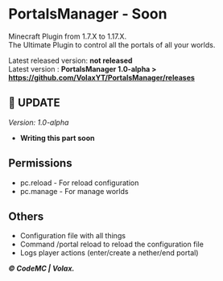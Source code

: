 # PortalsManager - Soon

Minecraft Plugin from 1.7.X to 1.17.X.       
The Ultimate Plugin to control all the portals of all your worlds.

Latest released version: **not released**   
Latest version : **PortalsManager 1.0-alpha > <https://github.com/VolaxYT/PortalsManager/releases>**

🔧 **UPDATE**
-----------------
*Version: 1.0-alpha*
- **Writing this part soon**

**Permissions**
----------------------------
- pc.reload - For reload configuration
- pc.manage - For manage worlds


**Others**
-----------------
- Configuration file with all things
- Command /portal reload to reload the configuration file
- Logs player actions (enter/create a nether/end portal)

***© CodeMC | Volax.***
